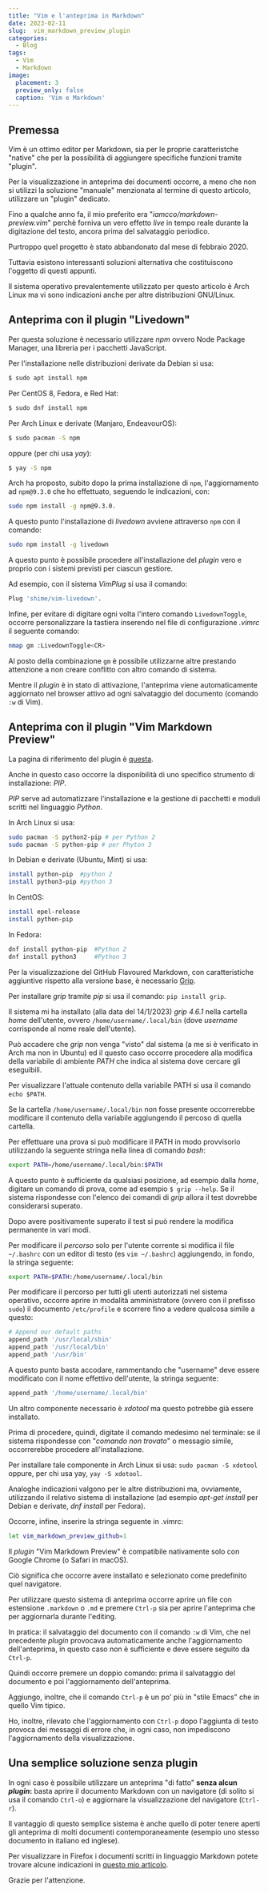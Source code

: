 ```yaml
---
title: "Vim e l'anteprima in Markdown"
date: 2023-02-11
slug:  vim_markdown_preview_plugin
categories:
  - Blog
tags:
  - Vim
  - Markdown
image:
  placement: 3
  preview_only: false 
  caption: 'Vim e Markdown'
---
```





## Premessa

Vim è un ottimo editor per Markdown, sia per le proprie caratteristche "native" che per la possibilità di aggiungere specifiche funzioni tramite "plugin".

Per la visualizzazione in anteprima dei documenti occorre, a meno che non si utilizzi la soluzione "manuale" menzionata al termine di questo articolo, utilizzare un "plugin" dedicato.

Fino a qualche anno fa, il mio preferito era "_iamcco/markdown-preview.vim_" perchè forniva un vero effetto _live_ in tempo reale durante la digitazione del testo, ancora prima del salvataggio periodico.

Purtroppo quel progetto è stato abbandonato dal mese di febbraio 2020.

Tuttavia esistono interessanti soluzioni alternativa che costituiscono l'oggetto di questi appunti.

Il sistema operativo prevalentemente utilizzato per questo articolo è Arch Linux ma vi sono indicazioni anche per altre distribuzioni GNU/Linux.

## Anteprima con il plugin "Livedown"

Per questa soluzione è necessario utilizzare *npm* ovvero Node Package Manager, una libreria per i pacchetti JavaScript.

Per l'installazione nelle distribuzioni derivate da Debian si usa:

```bash
$ sudo apt install npm
```

Per CentOS 8, Fedora, e  Red Hat:

```bash
$ sudo dnf install npm	
```

Per  Arch Linux e  derivate (Manjaro, EndeavourOS): 

```bash
$ sudo pacman -S npm
```

oppure (per chi usa *yay*): 

```bash
$ yay -S npm
```


Arch ha proposto, subito dopo la prima installazione di `npm`, l'aggiornamento ad `npm@9.3.0` che ho effettuato,  seguendo le indicazioni,  con:

```bash
sudo npm install -g npm@9.3.0.
```

A questo punto  l'installazione di *livedown* avviene attraverso `npm` con il comando:

```bash
sudo npm install -g livedown
```

A questo punto è possibile procedere all'installazione del  *plugin* vero e proprio con i sistemi previsti per ciascun gestiore.

Ad esempio, con il sistema *VimPlug* si usa il comando:  

```bash
Plug 'shime/vim-livedown'.
```


Infine, per evitare di digitare ogni volta l'intero comando `LivedownToggle`,   occorre personalizzare la tastiera inserendo nel file di configurazione *.vimrc* il seguente comando:

```bash
nmap gm :LivedownToggle<CR> 
```

Al posto della combinazione `gm`  è possibile utilizzarne altre prestando attenzione a non creare conflitto con altro comando di sistema.


Mentre il *plugin* è in stato di attivazione, l'anteprima viene automaticamente aggiornato nel browser attivo  ad ogni salvataggio del documento (comando `:w` di Vim).

## Anteprima con il plugin "Vim Markdown Preview"

La pagina di riferimento del plugin è [questa](https://github.com/JamshedVesuna/vim-markdown-preview#toggle).

Anche in questo caso occorre la disponibilità di uno specifico strumento di installazione:  *PIP*.

*PIP* serve ad automatizzare l'installazione e la gestione di pacchetti e moduli scritti nel linguaggio *Python*.

In Arch Linux si usa:

```bash
sudo pacman -S python2-pip # per Python 2
sudo pacman -S python-pip # per Phyton 3 
```


In Debian e derivate (Ubuntu, Mint) si usa:

```bash
install python-pip	#python 2
install python3-pip	#python 3
```

In CentOS:

```bash
install epel-release 
install python-pip
```

In Fedora:

```bash
dnf install python-pip	#Python 2
dnf install python3		#Python 3
```


Per la visualizzazione del GitHub Flavoured Markdown, con caratteristiche aggiuntive rispetto alla versione base, è necessario [Grip](https://github.com/joeyespo/grip).

Per installare *grip* tramite *pip* si usa il comando: `pip install grip`.

Il sistema mi ha  installato (alla data del  14/1/2023) *grip 4.6.1* nella cartella *home* dell'utente, ovvero `/home/username/.local/bin` (dove *username* corrisponde al nome reale dell'utente).

Può accadere che *grip* non venga "visto" dal sistema (a me si è verificato in Arch ma non in Ubuntu) ed il questo caso occorre procedere alla modifica della variabile di ambiente *PATH* che indica al sistema dove cercare gli eseguibili.

Per visualizzare l'attuale contenuto della variabile PATH si usa il comando `echo $PATH`.

Se la cartella `/home/username/.local/bin` non fosse presente occorrerebbe modificare il contenuto della variabile aggiungendo il percoso di quella cartella.

Per effettuare una prova si può modificare il PATH in modo provvisorio utilizzando la seguente stringa nella linea di comando *bash*:

```bash
export PATH=/home/username/.local/bin:$PATH
```

A questo punto è sufficiente da qualsiasi posizione, ad esempio dalla *home*, digitare un comando di prova, come ad esempio `$ grip --help`. Se il sistema rispondesse con l'elenco dei comandi di *grip* allora il test dovrebbe considerarsi superato.

Dopo avere positivamente superato il test si può rendere la modifica permanente in vari modi.

Per modificare il *percorso* solo per l'utente corrente si modifica il file `~/.bashrc` con un editor di testo (es `vim ~/.bashrc`) aggiungendo, in fondo, la stringa seguente:

```bash
export PATH=$PATH:/home/username/.local/bin
```

Per modificare il percorso per tutti gli utenti autorizzati nel sistema operativo,  occorre aprire in modalità amministratore (ovvero con il prefisso `sudo`) il documento `/etc/profile` e scorrere fino a vedere qualcosa simile a questo:

```bash
# Append our default paths
append_path '/usr/local/sbin'
append_path '/usr/local/bin'
append_path '/usr/bin'
```

A questo punto basta accodare, rammentando che "username" deve essere modificato con il nome effettivo dell'utente, la stringa seguente:

```bash
append_path '/home/username/.local/bin'
```

Un altro componente necessario è *xdotool* ma questo potrebbe già essere installato.

Prima di procedere, quindi, digitate il comando medesimo nel terminale: se il sistema rispondesse con "*comando non trovato*" o messagio simile, occorrerebbe procedere all'installazione.

Per installare tale componente in Arch Linux si usa: `sudo pacman -S xdotool` oppure, per chi usa yay, `yay -S xdotool`.

Analoghe indicazioni valgono  per le altre distribuzioni ma, ovviamente, utilizzando il relativo sistema di installazione (ad esempio *apt-get install* per Debian e derivate, *dnf install* per Fedora).

Occorre, infine, inserire la stringa seguente in .vimrc:

```bash
let vim_markdown_preview_github=1
```


Il *plugin* "Vim Markdown Preview" è compatibile nativamente solo con Google Chrome (o Safari in macOS).

Ciò significa che occorre avere installato e selezionato come predefinito quel navigatore.

Per utilizzare questo sistema di anteprima occorre aprire un file con estensione `.markdown` o `.md` e premere `Ctrl-p` sia per aprire l'anteprima che per aggiornarla durante l'editing.

In pratica: il salvataggio del documento con il comando `:w` di Vim, che nel precedente *plugin* provocava automaticamente anche l'aggiornamento dell'anteprima, in questo caso non è sufficiente e deve essere seguito da `Ctrl-p`.

Quindi occorre premere un doppio comando: prima il salvataggio del documento e poi l'aggiornamento dell'anteprima.

Aggiungo, inoltre, che il comando `Ctrl-p` è un po' più in "stile Emacs" che in quello Vim tipico.

Ho, inoltre, rilevato che l'aggiornamento con `Ctrl-p` dopo l'aggiunta di testo provoca dei messaggi di errore che, in ogni caso, non impediscono l'aggiornamento della visualizzazione.

## Una semplice soluzione senza plugin

In ogni caso è possibile utilizzare un anteprima "di fatto" **senza alcun *plugin*:** basta aprire il documento Markdown con un navigatore (di solito si usa il comando `Ctrl-o`) e aggiornare la visualizzazione del navigatore (`Ctrl-r`).

Il vantaggio di questo semplice sistema è anche quello di poter tenere aperti gli anteprima di molti documenti contemporaneamente (esempio uno stesso documento in italiano ed inglese).

Per visualizzare in Firefox i documenti scritti in linguaggio Markdown potete trovare alcune indicazioni in [questo mio articolo](https://francopasut.netlify.app/it/post/markdown_firefox/).

Grazie per l'attenzione.
